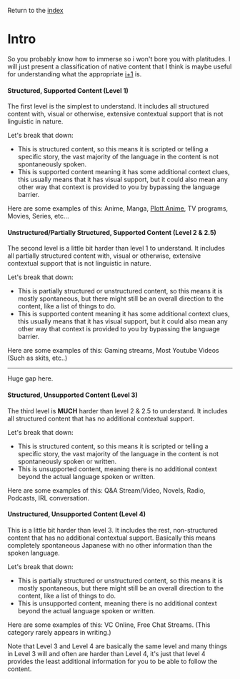 Return to the [index](/index.md)

# Intro

So you probably know how to immerse so i won't bore you with platitudes. I will just present a classification of native content that I think is maybe useful for understanding what the appropriate [i+1](https://en.wikipedia.org/wiki/Input_hypothesis) is.

#### Structured, Supported Content (Level 1)
The first level is the simplest to understand. It includes all structured content with, visual or otherwise, extensive contextual support that is not linguistic in nature. 

Let's break that down:
- This is structured content, so this means it is scripted or telling a specific story, the vast majority of the language in the content is not spontaneously spoken.
- This is supported content meaning it has some additional context clues, this usually means that it has visual support, but it could also mean any other way that context is provided to you by bypassing the language barrier.

Here are some examples of this: Anime, Manga, [Plott Anime](/what-is-plott.md), TV programs, Movies, Series, etc...

#### Unstructured/Partially Structured, Supported Content (Level 2 & 2.5)
The second level is a little bit harder than level 1 to understand. It includes all partially structured content with, visual or otherwise, extensive contextual support that is not linguistic in nature.  

Let's break that down:
- This is partially structured or unstructured content, so this means it is mostly spontaneous, but there might still be an overall direction to the content, like a list of things to do.
- This is supported content meaning it has some additional context clues, this usually means that it has visual support, but it could also mean any other way that context is provided to you by bypassing the language barrier.

Here are some examples of this: Gaming streams, Most Youtube Videos (Such as skits, etc..)


---- 
Huge gap here.

#### Structured, Unsupported Content (Level 3)
The third level is **MUCH** harder than level 2 & 2.5 to understand. It includes all structured content that has no additional contextual support.

Let's break that down:
- This is structured content, so this means it is scripted or telling a specific story, the vast majority of the language in the content is not spontaneously spoken or written.
- This is unsupported content, meaning there is no additional context beyond the actual language spoken or written.

Here are some examples of this: Q&A Stream/Video, Novels, Radio, Podcasts, IRL conversation.

#### Unstructured, Unsupported Content (Level 4)
This is a little bit harder than level 3. It includes the rest, non-structured content that has no additional contextual support. Basically this means completely spontaneous Japanese with no other information than the spoken language.

Let's break that down:
- This is partially structured or unstructured content, so this means it is mostly spontaneous, but there might still be an overall direction to the content, like a list of things to do.
- This is unsupported content, meaning there is no additional context beyond the actual language spoken or written.

Here are some examples of this: VC Online, Free Chat Streams. (This category rarely appears in writing.)

Note that Level 3 and Level 4 are basically the same level and many things in Level 3 will and often are harder than Level 4, it's just that level 4 provides the least additional information for you to be able to follow the content.
